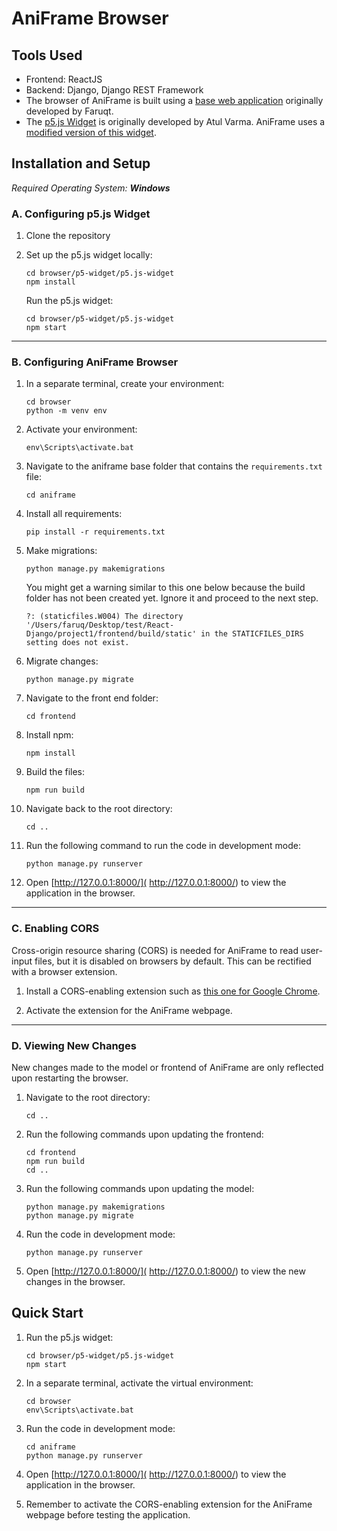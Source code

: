 # AniFrame Browser

## Tools Used
- Frontend: ReactJS 
- Backend: Django, Django REST Framework
- The browser of AniFrame is built using a [base web application](https://github.com/Faruqt/React-Django) originally developed by Faruqt.
- The [p5.js Widget](https://toolness.github.io/p5.js-widget) is originally developed by Atul Varma. AniFrame uses a [modified version of this widget](https://github.com/memgonzales/p5.js-widget).

## Installation and Setup
   *Required Operating System: **Windows***

### A. Configuring p5.js Widget

1. Clone the repository 
1. Set up the p5.js widget locally:
   
   ```
   cd browser/p5-widget/p5.js-widget
   npm install
   ```
   
   Run the p5.js widget:
   ```
   cd browser/p5-widget/p5.js-widget
   npm start
   ```
---
### B. Configuring AniFrame Browser
1. In a separate terminal, create your environment: 
   ```
   cd browser
   python -m venv env
   ```
   
1. Activate your environment:
   ```
   env\Scripts\activate.bat
   ```
   
1. Navigate to the aniframe base folder that contains the `requirements.txt` file:
   ```
   cd aniframe
   ```
   
1. Install all requirements:
   ```
   pip install -r requirements.txt
   ```
   
1. Make migrations:
   ```
   python manage.py makemigrations
   ```
   
    You might get a warning similar to this one below because the build folder has not been created yet. Ignore it and proceed to the next step.
   ``` WARNINGS:
   ?: (staticfiles.W004) The directory '/Users/faruq/Desktop/test/React-Django/project1/frontend/build/static' in the STATICFILES_DIRS setting does not exist.
   ```

1. Migrate changes:
   ```
   python manage.py migrate
   ```
   
1. Navigate to the front end folder:
   ```
   cd frontend
   ```
   
1. Install npm:
   ```
   npm install
   ```
   
1. Build the files:
   ```
   npm run build
   ```
   
1. Navigate back to the root directory:
   ```
   cd ..
   ```
   
1. Run the following command to run the code in development mode:
   ```
   python manage.py runserver
   ```
   
1. Open [http://127.0.0.1:8000/]( http://127.0.0.1:8000/) to view the application in the browser.

---

### C. Enabling CORS
Cross-origin resource sharing (CORS) is needed for AniFrame to read user-input files, but it is disabled on browsers by default. This can be rectified with a browser extension.

1. Install a CORS-enabling extension such as [this one for Google Chrome](https://chromewebstore.google.com/detail/allow-cors-access-control/lhobafahddgcelffkeicbaginigeejlf).

1. Activate the extension for the AniFrame webpage.

---

### D. Viewing New Changes
New changes made to the model or frontend of AniFrame are only reflected upon restarting the browser.

1. Navigate to the root directory:
   ```
   cd ..
   ```

1. Run the following commands upon updating the frontend:
   ```
   cd frontend
   npm run build
   cd ..
   ```
   
1. Run the following commands upon updating the model:
   ```
   python manage.py makemigrations
   python manage.py migrate
   ```
   
1. Run the code in development mode:
   ```
   python manage.py runserver
   ```
   
1. Open [http://127.0.0.1:8000/]( http://127.0.0.1:8000/) to view the new changes in the browser.


## Quick Start
1. Run the p5.js widget:
   ```
   cd browser/p5-widget/p5.js-widget
   npm start
   ```
   
1. In a separate terminal, activate the virtual environment:
   ```
   cd browser
   env\Scripts\activate.bat
   ```
   
1. Run the code in development mode:
   ```
   cd aniframe
   python manage.py runserver
   ```
   
1. Open [http://127.0.0.1:8000/]( http://127.0.0.1:8000/) to view the application in the browser.

1. Remember to activate the CORS-enabling extension for the AniFrame webpage before testing the application.
